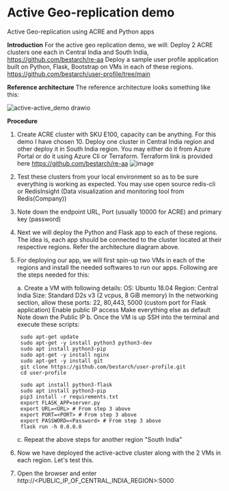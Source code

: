 # Active Geo-replication demo
Active Geo-replication using ACRE and Python apps

**Introduction**
For the active geo replication demo, we will:
Deploy 2 ACRE clusters one each in Central India and South India, https://github.com/bestarch/re-aa
Deploy a sample user profile application built on Python, Flask, Bootstrap on VMs in each of these regions. https://github.com/bestarch/user-profile/tree/main

**Reference architecture**
The reference architecture looks something like this:

![active-active_demo drawio](https://user-images.githubusercontent.com/26322220/143983665-19d3bcd9-dc9d-4702-becc-0b705a3ad9d9.png)


**Procedure**
1. Create ACRE cluster with SKU E100, capacity can be anything. For this demo I have chosen 10. Deploy one cluster in Central India region and other deploy it in South India region. You may either do it from Azure Portal or do it using Azure Cli or Terraform. Terraform link is provided here https://github.com/bestarch/re-aa
![image](https://user-images.githubusercontent.com/26322220/143982955-381f77b0-33db-4eb1-93df-8819192d7ae2.png)

2. Test these clusters from your local environment so as to be sure everything is working as expected. You may use open source redis-cli or RedisInsight (Data visualization and monitoring tool from Redis(Company))

3. Note down the endpoint URL, Port (usually 10000 for ACRE) and primary key (password)

4. Next we will deploy the Python and Flask app to each of these regions. The idea is, each app should be connected to the cluster located at their respective regions. Refer the architecture diagram above.

5. For deploying our app, we will first spin-up two VMs in each of the regions and install the needed softwares to run our apps. Following are the steps needed for this:

    a. Create a VM with following details:
        OS: Ubuntu 18.04 
        Region: Central India
        Size: Standard D2s v3 (2 vcpus, 8 GiB memory)
        In the networking section, allow these ports: 22, 80,443, 5000 (custom port for Flask application)
        Enable public IP access
        Make everything else as default
        Note down the Public IP 
    b. Once the VM is up SSH into the terminal and execute these scripts:

        sudo apt-get update
        sudo apt-get -y install python3 python3-dev
        sudo apt install python3-pip
        sudo apt-get -y install nginx
        sudo apt-get -y install git
        git clone https://github.com/bestarch/user-profile.git
        cd user-profile

        sudo apt install python3-flask
        sudo apt install python3-pip
        pip3 install -r requirements.txt
        export FLASK_APP=server.py
        export URL=<URL> # From step 3 above
        export PORT=<PORT> # From step 3 above
        export PASSWORD=<Password> # From step 3 above
        flask run -h 0.0.0.0

    c.  Repeat the above steps for another region "South India"

6. Now we have deployed the active-active cluster along with the 2 VMs in each region. Let's test this.

7. Open the browser and enter http://<PUBLIC_IP_OF_CENTRAL_INDIA_REGION>:5000




